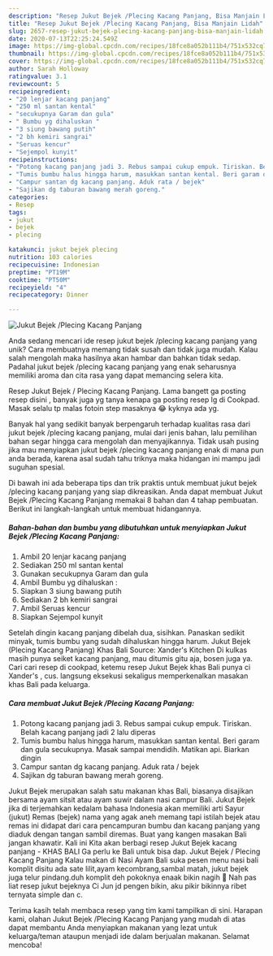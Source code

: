 ```yaml
---
description: "Resep Jukut Bejek /Plecing Kacang Panjang, Bisa Manjain Lidah"
title: "Resep Jukut Bejek /Plecing Kacang Panjang, Bisa Manjain Lidah"
slug: 2657-resep-jukut-bejek-plecing-kacang-panjang-bisa-manjain-lidah
date: 2020-07-13T22:25:24.549Z
image: https://img-global.cpcdn.com/recipes/18fce8a052b111b4/751x532cq70/jukut-bejek-plecing-kacang-panjang-foto-resep-utama.jpg
thumbnail: https://img-global.cpcdn.com/recipes/18fce8a052b111b4/751x532cq70/jukut-bejek-plecing-kacang-panjang-foto-resep-utama.jpg
cover: https://img-global.cpcdn.com/recipes/18fce8a052b111b4/751x532cq70/jukut-bejek-plecing-kacang-panjang-foto-resep-utama.jpg
author: Sarah Holloway
ratingvalue: 3.1
reviewcount: 5
recipeingredient:
- "20 lenjar kacang panjang"
- "250 ml santan kental"
- "secukupnya Garam dan gula"
- " Bumbu yg dihaluskan "
- "3 siung bawang putih"
- "2 bh kemiri sangrai"
- "Seruas kencur"
- "Sejempol kunyit"
recipeinstructions:
- "Potong kacang panjang jadi 3. Rebus sampai cukup empuk. Tiriskan. Belah kacang panjang jadi 2 lalu diperas"
- "Tumis bumbu halus hingga harum, masukkan santan kental. Beri garam dan gula secukupnya. Masak sampai mendidih. Matikan api. Biarkan dingin"
- "Campur santan dg kacang panjang. Aduk rata / bejek"
- "Sajikan dg taburan bawang merah goreng."
categories:
- Resep
tags:
- jukut
- bejek
- plecing

katakunci: jukut bejek plecing 
nutrition: 103 calories
recipecuisine: Indonesian
preptime: "PT19M"
cooktime: "PT50M"
recipeyield: "4"
recipecategory: Dinner

---
```



![Jukut Bejek /Plecing Kacang Panjang](https://img-global.cpcdn.com/recipes/18fce8a052b111b4/751x532cq70/jukut-bejek-plecing-kacang-panjang-foto-resep-utama.jpg)

Anda sedang mencari ide resep jukut bejek /plecing kacang panjang yang unik? Cara membuatnya memang tidak susah dan tidak juga mudah. Kalau salah mengolah maka hasilnya akan hambar dan bahkan tidak sedap. Padahal jukut bejek /plecing kacang panjang yang enak seharusnya memiliki aroma dan cita rasa yang dapat memancing selera kita.

Resep Jukut Bejek / Plecing Kacang Panjang. Lama bangett ga posting resep disini , banyak juga yg tanya kenapa ga posting resep lg di Cookpad. Masak selalu tp malas fotoin step masaknya 😂 kyknya ada yg.

Banyak hal yang sedikit banyak berpengaruh terhadap kualitas rasa dari jukut bejek /plecing kacang panjang, mulai dari jenis bahan, lalu pemilihan bahan segar hingga cara mengolah dan menyajikannya. Tidak usah pusing jika mau menyiapkan jukut bejek /plecing kacang panjang enak di mana pun anda berada, karena asal sudah tahu triknya maka hidangan ini mampu jadi suguhan spesial.


Di bawah ini ada beberapa tips dan trik praktis untuk membuat jukut bejek /plecing kacang panjang yang siap dikreasikan. Anda dapat membuat Jukut Bejek /Plecing Kacang Panjang memakai 8 bahan dan 4 tahap pembuatan. Berikut ini langkah-langkah untuk membuat hidangannya.

<!--inarticleads1-->

##### Bahan-bahan dan bumbu yang dibutuhkan untuk menyiapkan Jukut Bejek /Plecing Kacang Panjang:

1. Ambil 20 lenjar kacang panjang
1. Sediakan 250 ml santan kental
1. Gunakan secukupnya Garam dan gula
1. Ambil  Bumbu yg dihaluskan :
1. Siapkan 3 siung bawang putih
1. Sediakan 2 bh kemiri sangrai
1. Ambil Seruas kencur
1. Siapkan Sejempol kunyit


Setelah dingin kacang panjang dibelah dua, sisihkan. Panaskan sedikit minyak, tumis bumbu yang sudah dihaluskan hingga harum. Jukut Bejek (Plecing Kacang Panjang) Khas Bali Source: Xander&#39;s Kitchen Di kulkas masih punya seiket kacang panjang, mau ditumis gitu aja, bosen juga ya. Cari cari resep di cookpad, ketemu resep Jukut Bejek khas Bali punya ci Xander&#39;s , cus. langsung eksekusi sekaligus memperkenalkan masakan khas Bali pada keluarga. 

<!--inarticleads2-->

##### Cara membuat Jukut Bejek /Plecing Kacang Panjang:

1. Potong kacang panjang jadi 3. Rebus sampai cukup empuk. Tiriskan. Belah kacang panjang jadi 2 lalu diperas
1. Tumis bumbu halus hingga harum, masukkan santan kental. Beri garam dan gula secukupnya. Masak sampai mendidih. Matikan api. Biarkan dingin
1. Campur santan dg kacang panjang. Aduk rata / bejek
1. Sajikan dg taburan bawang merah goreng.


Jukut Bejek merupakan salah satu makanan khas Bali, biasanya disajikan bersama ayam sitsit atau ayam suwir dalam nasi campur Bali. Jukut Bejek jika di terjemahkan kedalam bahasa Indonesia akan memiliki arti Sayur (jukut) Remas (bejek) nama yang agak aneh memang tapi istilah bejek atau remas ini didapat dari cara pencampuran bumbu dan kacang panjang yang diaduk dengan tangan sambil diremas. Buat yang kangen masakan Bali jangan khawatir. Kali ini Kita akan berbagi resep Jukut Bejek kacang panjang - KHAS BALI Ga perlu ke Bali untuk bisa dap. Jukut Bejek / Plecing Kacang Panjang Kalau makan di Nasi Ayam Bali suka pesen menu nasi bali komplit disitu ada sate lilit,ayam kecombrang,sambal matah, jukut bejek juga telur pindang.duh komplit deh pokoknya enaak bikin nagih 🤭 Nah pas liat resep jukut bejeknya Ci Jun jd pengen bikin, aku pikir bikinnya ribet ternyata simple dan c. 

Terima kasih telah membaca resep yang tim kami tampilkan di sini. Harapan kami, olahan Jukut Bejek /Plecing Kacang Panjang yang mudah di atas dapat membantu Anda menyiapkan makanan yang lezat untuk keluarga/teman ataupun menjadi ide dalam berjualan makanan. Selamat mencoba!
